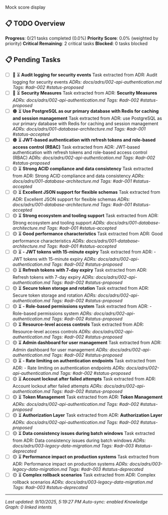 Mock score display
## 📋 TODO Overview

**Progress**: 0/21 tasks completed (0.0%)
**Priority Score**: 0.0% (weighted by priority)
**Critical Remaining**: 2 critical tasks
**Blocked**: 0 tasks blocked

## 📋 Pending Tasks

- [ ] 🔴 ⏳ **Audit logging for security events**
  Task extracted from ADR: Audit logging for security events
  *ADRs: docs/adrs/002-api-authentication.md*
  *Tags: #adr-002 #status-proposed*
- [ ] 🔴 ⏳ ****Security Measures****
  Task extracted from ADR: **Security Measures**
  *ADRs: docs/adrs/002-api-authentication.md*
  *Tags: #adr-002 #status-proposed*
- [ ] 🟠 ⏳ **Use PostgreSQL as our primary database with Redis for caching and session management**
  Task extracted from ADR: use PostgreSQL as our primary database with Redis for caching and session management
  *ADRs: docs/adrs/001-database-architecture.md*
  *Tags: #adr-001 #status-accepted*
- [ ] 🟠 ⏳ **JWT-based authentication with refresh tokens and role-based access control (RBAC)**
  Task extracted from ADR: JWT-based authentication with refresh tokens and role-based access control (RBAC)
  *ADRs: docs/adrs/002-api-authentication.md*
  *Tags: #adr-002 #status-proposed*
- [ ] 🟡 ⏳ **Strong ACID compliance and data consistency**
  Task extracted from ADR: Strong ACID compliance and data consistency
  *ADRs: docs/adrs/001-database-architecture.md*
  *Tags: #adr-001 #status-accepted*
- [ ] 🟡 ⏳ **Excellent JSON support for flexible schemas**
  Task extracted from ADR: Excellent JSON support for flexible schemas
  *ADRs: docs/adrs/001-database-architecture.md*
  *Tags: #adr-001 #status-accepted*
- [ ] 🟡 ⏳ **Strong ecosystem and tooling support**
  Task extracted from ADR: Strong ecosystem and tooling support
  *ADRs: docs/adrs/001-database-architecture.md*
  *Tags: #adr-001 #status-accepted*
- [ ] 🟡 ⏳ **Good performance characteristics**
  Task extracted from ADR: Good performance characteristics
  *ADRs: docs/adrs/001-database-architecture.md*
  *Tags: #adr-001 #status-accepted*
- [ ] 🟡 ⏳ **- JWT tokens with 15-minute expiry**
  Task extracted from ADR: - JWT tokens with 15-minute expiry
  *ADRs: docs/adrs/002-api-authentication.md*
  *Tags: #adr-002 #status-proposed*
- [ ] 🟡 ⏳ **Refresh tokens with 7-day expiry**
  Task extracted from ADR: Refresh tokens with 7-day expiry
  *ADRs: docs/adrs/002-api-authentication.md*
  *Tags: #adr-002 #status-proposed*
- [ ] 🟡 ⏳ **Secure token storage and rotation**
  Task extracted from ADR: Secure token storage and rotation
  *ADRs: docs/adrs/002-api-authentication.md*
  *Tags: #adr-002 #status-proposed*
- [ ] 🟡 ⏳ **- Role-based permissions system**
  Task extracted from ADR: - Role-based permissions system
  *ADRs: docs/adrs/002-api-authentication.md*
  *Tags: #adr-002 #status-proposed*
- [ ] 🟡 ⏳ **Resource-level access controls**
  Task extracted from ADR: Resource-level access controls
  *ADRs: docs/adrs/002-api-authentication.md*
  *Tags: #adr-002 #status-proposed*
- [ ] 🟡 ⏳ **Admin dashboard for user management**
  Task extracted from ADR: Admin dashboard for user management
  *ADRs: docs/adrs/002-api-authentication.md*
  *Tags: #adr-002 #status-proposed*
- [ ] 🟡 ⏳ **- Rate limiting on authentication endpoints**
  Task extracted from ADR: - Rate limiting on authentication endpoints
  *ADRs: docs/adrs/002-api-authentication.md*
  *Tags: #adr-002 #status-proposed*
- [ ] 🟡 ⏳ **Account lockout after failed attempts**
  Task extracted from ADR: Account lockout after failed attempts
  *ADRs: docs/adrs/002-api-authentication.md*
  *Tags: #adr-002 #status-proposed*
- [ ] 🟡 ⏳ ****Token Management****
  Task extracted from ADR: **Token Management**
  *ADRs: docs/adrs/002-api-authentication.md*
  *Tags: #adr-002 #status-proposed*
- [ ] 🟡 ⏳ ****Authorization Layer****
  Task extracted from ADR: **Authorization Layer**
  *ADRs: docs/adrs/002-api-authentication.md*
  *Tags: #adr-002 #status-proposed*
- [ ] 🟡 ⏳ **Data consistency issues during batch windows**
  Task extracted from ADR: Data consistency issues during batch windows
  *ADRs: docs/adrs/003-legacy-data-migration.md*
  *Tags: #adr-003 #status-deprecated*
- [ ] 🟡 ⏳ **Performance impact on production systems**
  Task extracted from ADR: Performance impact on production systems
  *ADRs: docs/adrs/003-legacy-data-migration.md*
  *Tags: #adr-003 #status-deprecated*
- [ ] 🟡 ⏳ **Complex rollback scenarios**
  Task extracted from ADR: Complex rollback scenarios
  *ADRs: docs/adrs/003-legacy-data-migration.md*
  *Tags: #adr-003 #status-deprecated*

---

*Last updated: 9/10/2025, 5:19:27 PM*
*Auto-sync: enabled*
*Knowledge Graph: 0 linked intents*
